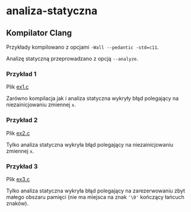 # analiza-statyczna

## Kompilator Clang

Przykłady kompilowano z opcjami ```-Wall --pedantic -std=c11```. 

Analizę statyczną przeprowadzano z opcją ```--analyze```.

### Przykład 1

Plik [ex1.c](ex1.c)

Zarówno kompilacja jak i analiza statyczna wykryły błąd polegający na niezainicjowaniu zmiennej ```x```.

### Przykład 2

Plik [ex2.c](ex3.c)

Tylko analiza statyczna wykryła błąd polegający na niezainicjowaniu zmiennej ```x```.

### Przykład 3

Plik [ex3.c](ex3.c)

Tylko analiza statyczna wykryła błąd polegający na zarezerwowaniu zbyt małego obszaru pamięci (nie ma miejsca na znak ```'\0'``` kończący łańcuch znaków).
